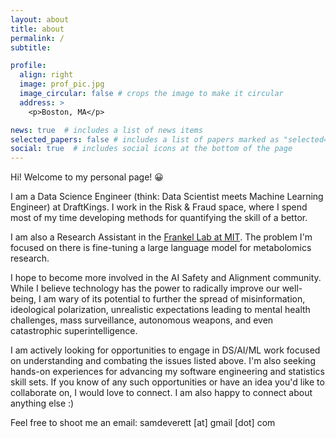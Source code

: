 ```yaml
---
layout: about
title: about
permalink: /
subtitle:

profile:
  align: right
  image: prof_pic.jpg
  image_circular: false # crops the image to make it circular
  address: >
    <p>Boston, MA</p>

news: true  # includes a list of news items
selected_papers: false # includes a list of papers marked as "selected={true}"
social: true  # includes social icons at the bottom of the page
---
```


Hi! Welcome to my personal page! 😀

I am a Data Science Engineer (think: Data Scientist meets Machine Learning Engineer) at DraftKings. I work in the Risk & Fraud space, where I spend most of my time developing methods for quantifying the skill of a bettor.

I am also a Research Assistant in the [Frankel Lab at MIT](http://fraenkel.mit.edu). The problem I'm focused on there is fine-tuning a large language model for metabolomics research.

I hope to become more involved in the AI Safety and Alignment community. While I believe technology has the power to radically improve our well-being, I am wary of its potential to further the spread of misinformation, ideological polarization, unrealistic expectations leading to mental health challenges, mass surveillance, autonomous weapons, and even catastrophic superintelligence.

I am actively looking for opportunities to engage in DS/AI/ML work focused on understanding and combating the issues listed above. I'm also seeking hands-on experiences for advancing my software engineering and statistics skill sets. If you know of any such opportunities or have an idea you'd like to collaborate on, I would love to connect. I am also happy to connect about anything else :)

Feel free to shoot me an email: samdeverett [at] gmail [dot] com

